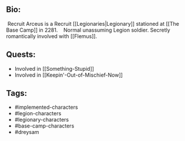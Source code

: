 ## Bio:

 Recruit Arceus is a Recruit [[Legionaries|Legionary]] stationed at [[The Base Camp]] in 2281.
 
 Normal unassuming Legion soldier. Secretly romantically involved with [[Flemus]].

## Quests:

- Involved in [[Something-Stupid]]
- Involved in [[Keepin'-Out-of-Mischief-Now]]

## Tags:

- #implemented-characters
- #legion-characters
- #legionary-characters
- #base-camp-characters
- #dreysam
